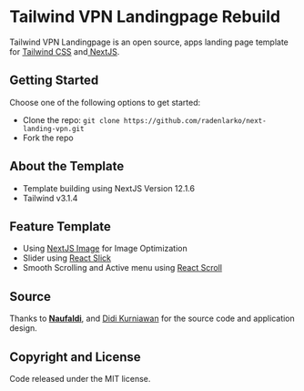 # Tailwind VPN Landingpage Rebuild

Tailwind VPN Landingpage is an open source, apps landing page template for [Tailwind CSS](https://tailwindcss.com/) and[ NextJS](nextjs.org/).

## Getting Started

Choose one of the following options to get started:

- Clone the repo: `git clone https://github.com/radenlarko/next-landing-vpn.git`
- Fork the repo

## About the Template

- Template building using NextJS Version 12.1.6
- Tailwind v3.1.4

## Feature Template

- Using [NextJS Image](https://nextjs.org/docs/api-reference/next/image) for Image Optimization
- Slider using [React Slick](https://react-slick.neostack.com/docs/api)
- Smooth Scrolling and Active menu using [React Scroll](https://www.npmjs.com/package/react-scroll)

## Source

Thanks to **[Naufaldi](https://github.com/naufaldi/)**, and [Didi Kurniawan](https://twitter.com/didiikurniawann) for the source code and application design.

## Copyright and License

Code released under the MIT license.